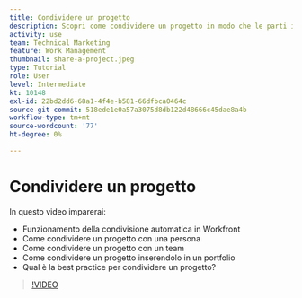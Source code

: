 ```yaml
---
title: Condividere un progetto
description: Scopri come condividere un progetto in modo che le parti interessate e gli altri interessati al progetto possano avere visibilità sul lavoro che si sta facendo utilizzando [!DNL  Workfront].
activity: use
team: Technical Marketing
feature: Work Management
thumbnail: share-a-project.jpeg
type: Tutorial
role: User
level: Intermediate
kt: 10148
exl-id: 22bd2dd6-68a1-4f4e-b581-66dfbca0464c
source-git-commit: 518ede1e0a57a3075d8db122d48666c45dae8a4b
workflow-type: tm+mt
source-wordcount: '77'
ht-degree: 0%

---
```


# Condividere un progetto

In questo video imparerai:

* Funzionamento della condivisione automatica in Workfront
* Come condividere un progetto con una persona
* Come condividere un progetto con un team
* Come condividere un progetto inserendolo in un portfolio
* Qual è la best practice per condividere un progetto?

>[!VIDEO](https://video.tv.adobe.com/v/3418904/?quality=12&learn=on)
